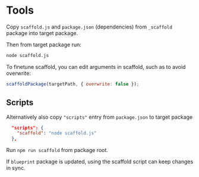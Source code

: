 # Tools

Copy `scaffold.js` and `package.json` (dependencies) from `_scaffold` package into target package.

Then from target package run:

```bash
node scaffold.js
```

To finetune scaffold, you can edit arguments in scaffold, such as to avoid overwrite:

```js
scaffoldPackage(targetPath, { overwrite: false });
```

## Scripts

Alternatively also copy `"scripts"` entry from `package.json` to target package

```json
  "scripts": {
    "scaffold": "node scaffold.js"
  },
```

Run `npm run scaffold` from package root.

If `blueprint` package is updated, using the scaffold script can keep changes in sync.
